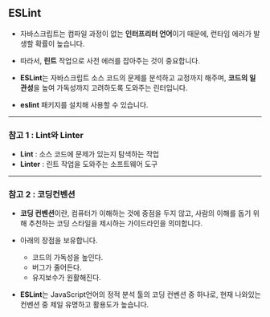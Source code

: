 ## ESLint

- 자바스크립트는 컴파일 과정이 없는 **인터프리터 언어**이기 때문에, 런타임 에러가 발생할 확률이 높습니다. 
- 따라서, **린트** 작업으로 사전 에러를 잡아주는 것이 중요합니다.

- **ESLint**는 자바스크립트 소스 코드의 문제를 분석하고 교정까지 해주며, **코드의 일관성**을 높여 가독성까지 고려하도록 도와주는 린터입니다. 

- **eslint** 패키지를 설치해 사용할 수 있습니다.

---

### 참고 1 : Lint와 Linter

- **Lint** : 소스 코드에 문제가 있는지 탐색하는 작업
- **Linter** : 린트 작업을 도와주는 소프트웨어 도구

---

### 참고 2 : 코딩컨벤션

- **코딩 컨벤션**이란, 컴퓨터가 이해하는 것에 중점을 두지 않고, 사람의 이해를 돕기 위해 추천하는 코딩 스타일을 제시하는 가이드라인을 의미합니다.

- 아래의 장점을 보유합니다.
    - 코드의 가독성을 높인다.
    - 버그가 줄어든다.
    - 유지보수가 원활해진다.

- **ESLint**는 JavaScript언어의 정적 분석 툴의 코딩 컨벤션 중 하나로, 현재 나와있는 컨벤션 중 제일 유명하고 활용도가 높습니다.
